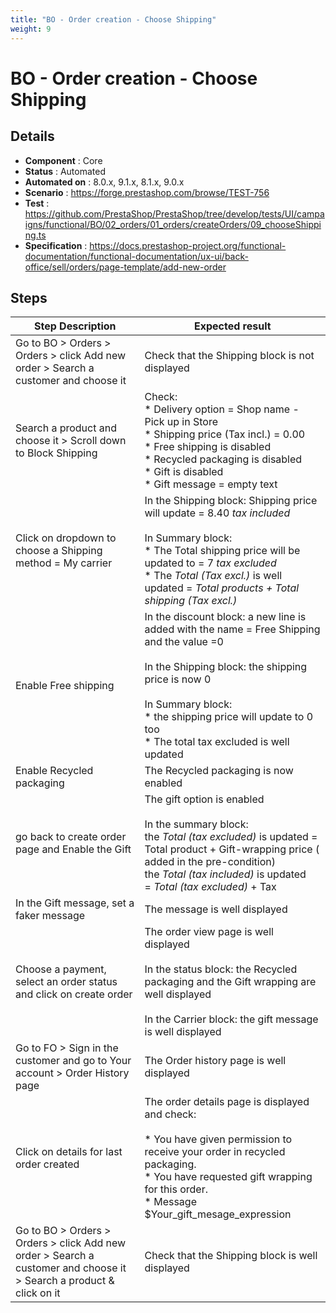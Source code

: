 ```yaml
---
title: "BO - Order creation - Choose Shipping"
weight: 9
---
```


# BO - Order creation - Choose Shipping
## Details
* **Component** : Core
* **Status** : Automated
* **Automated on** : 8.0.x, 9.1.x, 8.1.x, 9.0.x
* **Scenario** : https://forge.prestashop.com/browse/TEST-756
* **Test** : https://github.com/PrestaShop/PrestaShop/tree/develop/tests/UI/campaigns/functional/BO/02_orders/01_orders/createOrders/09_chooseShipping.ts
* **Specification** : https://docs.prestashop-project.org/functional-documentation/functional-documentation/ux-ui/back-office/sell/orders/page-template/add-new-order

## Steps
| Step Description | Expected result |
| ----- | ----- |
| Go to BO > Orders > Orders > click Add new order > Search a customer and choose it | Check that the Shipping block is not displayed |
| Search a product and choose it > Scroll down to Block Shipping | Check:<br> * Delivery option = Shop name - Pick up in Store<br> * Shipping price (Tax incl.) = 0.00<br> * Free shipping is disabled<br> * Recycled packaging is disabled<br> * Gift is disabled<br> * Gift message = empty text |
| Click on dropdown to choose a Shipping method = My carrier | In the Shipping block: Shipping price will update = 8.40 *tax included*<br><br>In Summary block:<br> * The Total shipping price will be updated to = 7 *tax excluded*<br> * The *Total (Tax excl.)* is well updated = *Total products + Total shipping (Tax excl.)* |
| Enable Free shipping | In the discount block: a new line is added with the name = Free Shipping and the value =0<br><br>In the Shipping block: the shipping price is now 0<br><br>In Summary block:<br> * the shipping price will update to 0 too<br> * The total tax excluded is well updated |
| Enable Recycled packaging | The Recycled packaging is now enabled |
| go back to create order page and Enable the Gift | The gift option is enabled<br><br>In the summary block:<br> the *Total (tax excluded)* is updated =  Total product + Gift-wrapping price ( added in the pre-condition)<br> the *Total (tax included)* is updated = *Total (tax excluded)* + Tax |
| In the Gift message, set a faker message | The message is well displayed |
| Choose a payment, select an order status and click on create order | The order view page is well displayed<br><br>In the status block: the Recycled packaging and the Gift wrapping are well displayed<br><br>In the Carrier block: the gift message is well displayed |
| Go to FO > Sign in the customer and go to Your account > Order History page | The Order history page is well displayed |
| Click on details for last order created | The order details page is displayed and check:<br><br>* You have given permission to receive your order in recycled packaging.<br>* You have requested gift wrapping for this order.<br>* Message $Your_gift_mesage_expression |
| Go to BO > Orders > Orders > click Add new order > Search a customer and choose it > Search a product & click on it | Check that the Shipping block is well displayed |
